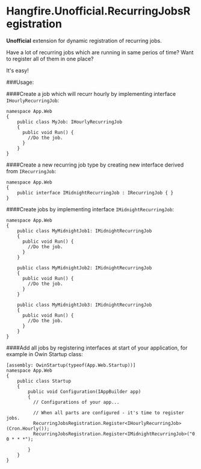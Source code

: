 # Hangfire.Unofficial.RecurringJobsRegistration
**Unofficial** extension for dynamic registration of recurring jobs.

Have a lot of recurring jobs which are running in same perios of time?
Want to register all of them in one place?

It's easy!

###Usage:

####Create a job which will recurr hourly by implementing interface ```IHourlyRecurringJob```:
```
namespace App.Web
{
    public class MyJob: IHourlyRecurringJob
    {
      public void Run() {
        //Do the job.
      }
    }
}
```
####Create a new recurring job type by creating new interface derived from ```IRecurringJob```:
```
namespace App.Web
{
    public interface IMidnightRecurringJob : IRecurringJob { }
}
```
####Create jobs by implementing interface ```IMidnightRecurringJob```: 
```
namespace App.Web
{
    public class MyMidnightJob1: IMidnightRecurringJob
    {
      public void Run() {
        //Do the job.
      }
    }
    
    public class MyMidnightJob2: IMidnightRecurringJob
    {
      public void Run() {
        //Do the job.
      }
    }
    
    public class MyMidnightJob3: IMidnightRecurringJob
    {
      public void Run() {
        //Do the job.
      }
    }
}
```
####Add all jobs by registering interfaces at start of your application, for example in Owin Startup class:
```
[assembly: OwinStartup(typeof(App.Web.Startup))]
namespace App.Web
{
    public class Startup
    {
        public void Configuration(IAppBuilder app)
        {
          // Configurations of your app...
          
          // When all parts are configured - it's time to register jobs.
          RecurringJobsRegistration.Register<IHourlyRecurringJob>(Cron.Hourly());
          RecurringJobsRegistration.Register<IMidnightRecurringJob>("0 0 * * *");
          
        }
    }
}
```
